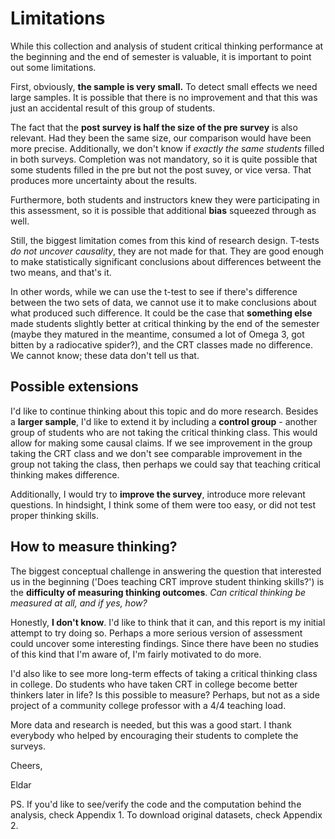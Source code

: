 # Limitations

While this collection and analysis of student critical thinking performance at the beginning and the end of semester is valuable, it is important to point out some limitations.

First, obviously, **the sample is very small.** To detect small effects we need large samples. It is possible that there is no improvement and that this was just an accidental result of this group of students. 

The fact that the **post survey is half the size of the pre survey** is also relevant. Had they been the same size, our comparison would have been more precise. Additionally, we don't know if *exactly the same students* filled in both surveys. Completion was not mandatory, so it is quite possible that some students filled in the pre but not the post suvey, or vice versa. That produces more uncertainty about the results.

Furthermore, both students and instructors knew they were participating in this assessment, so it is possible that additional **bias** squeezed through as well.

Still, the biggest limitation comes from this kind of research design. T-tests *do not uncover causality*, they are not made for that. They are good enough to make statistically significant conclusions about differences betweent the two means, and that's it. 

In other words, while we can use the t-test to see if there's difference between the two sets of data, we cannot use it to make conclusions about what produced such difference. It could be the case that **something else** made students slightly better at critical thinking by the end of the semester (maybe they matured in the meantime, consumed a lot of Omega 3, got bitten by a radiocative spider?), and the CRT classes made no difference. We cannot know; these data don't tell us that.

## Possible extensions

I'd like to continue thinking about this topic and do more research. Besides a **larger sample**, I'd like to extend it by including a **control group** - another group of students who are not taking the critical thinking class. This would allow for making some causal claims. If we see improvement in the group taking the CRT class and we don't see comparable improvement in the group not taking the class, then perhaps we could say that teaching critical thinking makes difference.

Additionally, I would try to **improve the survey**, introduce more relevant questions. In hindsight, I think some of them were too easy, or did not test proper thinking skills.

## How to measure thinking?

The biggest conceptual challenge in answering the question that interested us in the beginning ('Does teaching CRT improve student thinking skills?') is the **difficulty of measuring thinking outcomes**. *Can critical thinking be measured at all, and if yes, how?*

Honestly, **I don't know**. I'd like to think that it can, and this report is my initial attempt to try doing so. Perhaps a more serious version of assessment could uncover some interesting findings. Since there have been no studies of this kind that I'm aware of, I'm fairly motivated to do more.

I'd also like to see more long-term effects of taking a critical thinking class in college. Do students who have taken CRT in college become better thinkers later in life? Is this possible to measure? Perhaps, but not as a side project of a community college professor with a 4/4 teaching load.

More data and research is needed, but this was a good start. I thank everybody who helped by encouraging their students to complete the surveys.

Cheers, 

Eldar

PS. If you'd like to see/verify the code and the computation behind the analysis, check Appendix 1. To download original datasets, check Appendix 2.